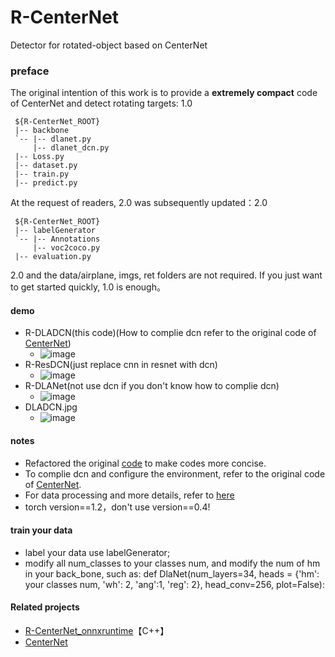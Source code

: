# R-CenterNet
Detector for rotated-object based on CenterNet

### preface
The original intention of this work is to provide a **extremely compact** code of CenterNet and detect rotating targets: 1.0
 ~~~
  ${R-CenterNet_ROOT}
  |-- backbone
  `-- |-- dlanet.py
      |-- dlanet_dcn.py
  |-- Loss.py
  |-- dataset.py
  |-- train.py
  |-- predict.py
 ~~~
At the request of readers, 2.0 was subsequently updated：2.0
 ~~~
  ${R-CenterNet_ROOT}
  |-- labelGenerator
  `-- |-- Annotations
      |-- voc2coco.py
  |-- evaluation.py
 ~~~
 2.0 and the data/airplane, imgs, ret folders are not required. If you just want to get started quickly, 1.0 is enough。

#### demo
* R-DLADCN(this code)(How to complie dcn refer to the original code of [CenterNet](https://github.com/xingyizhou/centernet))
    * ![image](ret/R-DLADCN.jpg)
* R-ResDCN(just replace cnn in resnet with dcn)
    * ![image](ret/R-ResDCN.jpg)
* R-DLANet(not use dcn if you don't know how to complie dcn)
    * ![image](ret/R-DLANet.jpg)
* DLADCN.jpg
    * ![image](ret/DLADCN.jpg)

#### notes
 * Refactored the original [code](https://github.com/xingyizhou/centernet) to make codes more concise.
 * To complie dcn and configure the environment, refer to the original code of [CenterNet](https://github.com/xingyizhou/centernet).
 * For data processing and more details, refer to [here](https://zhuanlan.zhihu.com/p/163696749)
 * torch version==1.2，don't use version==0.4!
#### train your data
 * label your data use labelGenerator;
 * modify all num_classes to your classes num, and modify the num of hm in your back_bone, such as:
   def DlaNet(num_layers=34, heads = {'hm': your classes num, 'wh': 2, 'ang':1, 'reg': 2}, head_conv=256, plot=False):

#### Related projects
* [R-CenterNet_onnxruntime](https://github.com/ZeroE04/R-CenterNet_onnxruntime)【C++】
* [CenterNet](https://github.com/xingyizhou/centernet)
